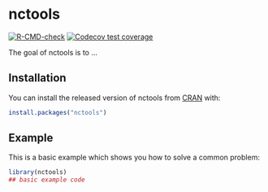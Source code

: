 
# nctools

<!-- badges: start -->
[![R-CMD-check](https://github.com/rpkgs/nctools/workflows/R-CMD-check/badge.svg)](https://github.com/rpkgs/nctools/actions)
[![Codecov test coverage](https://codecov.io/gh/rpkgs/nctools/branch/master/graph/badge.svg)](https://codecov.io/gh/rpkgs/nctools?branch=master)
<!-- badges: end -->

The goal of nctools is to ...

## Installation

You can install the released version of nctools from [CRAN](https://CRAN.R-project.org) with:

``` r
install.packages("nctools")
```

## Example

This is a basic example which shows you how to solve a common problem:

``` r
library(nctools)
## basic example code
```

